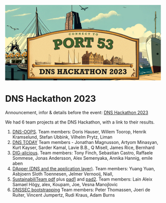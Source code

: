 ![DNS Hackathon 2023](/Netnod-Hackathon-Banner-1-1200x580.jpg)

# DNS Hackathon 2023

Announcement, infor & details before the event: [DNS Hackathon 2023](https://labs.ripe.net/author/johanna-eriksson/connect-to-port-53-join-the-dns-hackathon-2023/)

We had 6 team projects at the DNS Hackathon, with a link to their results.

1. [DNS-OOPS](https://github.com/DNS-Hackathon-2023/DNS-oops). Team members: Doris Hauser, Willem Toorop, Henrik Kramselund, Stefan Ubbink, Vilhelm Prytz, Liman
2. [DNS TODAY](https://github.com/DNS-Hackathon-2023/DNS-Today) Team members - Jonathan Magnusson, Artyom Minasyan, Kurt Kayser, Sarder Kamal, Lavie B.B., Q Misell, James Rice, Bernhard
3. [DIG-alicious](https://github.com/DNS-Hackathon-2023/diggin-in). Team members: Tony Finch, Sebastian Castro, Raffaele Sommese, Jonas Andersson, Alex Semenyaka, Annika Hannig, emile aben
4. [DApper (DNS and the application layer)](https://github.com/DNS-Hackathon-2023/DApper). Team members: Yuang Yuan, Asbjoern Sloth Toennesen, Jelmer Vernooij, Niall,
5. [SustainabiliTeam pdf](https://github.com/DNS-Hackathon-2023/.github/files/11524710/SustainabilitTeam-presentationfinalfinal2nowreallydone_FINAL.pdf)
   plus [pad1](https://pad.chalec.org/p/a129ripe-86-hackathon) and [pad2](https://pad.chalec.org/p/a129ripe-86-hackathonpapercopy). Team members: Lain Aleix Samael Högy, alex, Koupam, Joe, Vesna Manojlovic
6. [DNSSEC bootstrapping](https://github.com/DNS-Hackathon-2023/DNSSEC-Bootstrapping) Team members: Peter Thomassen, Joeri de Ruiter, Vincent Jumpertz, Rudi Kraus, Adam Burns

